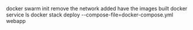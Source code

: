 docker swarm init
remove the network added
have the images built
docker service ls 
docker stack deploy --compose-file=docker-compose.yml webapp
